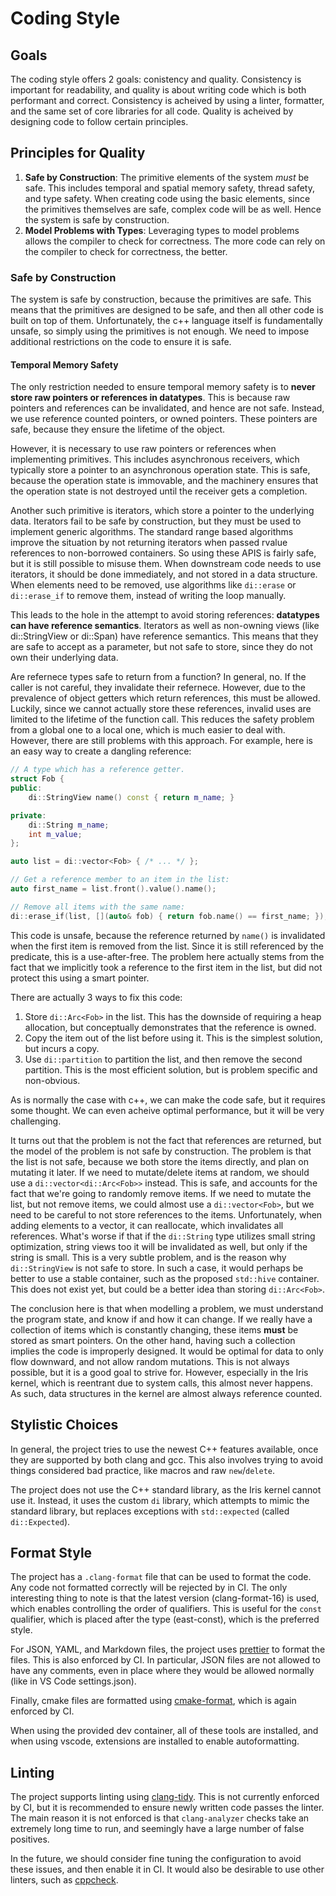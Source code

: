 # Coding Style

## Goals

The coding style offers 2 goals: conistency and quality. Consistency is important for readability, and quality is about
writing code which is both performant and correct. Consistency is acheived by using a linter, formatter, and the same
set of core libraries for all code. Quality is acheived by designing code to follow certain principles.

## Principles for Quality

1. **Safe by Construction**: The primitive elements of the system _must_ be safe. This includes temporal and spatial
   memory safety, thread safety, and type safety. When creating code using the basic elements, since the primitives
   themselves are safe, complex code will be as well. Hence the system is safe by construction.
2. **Model Problems with Types**: Leveraging types to model problems allows the compiler to check for correctness. The
   more code can rely on the compiler to check for correctness, the better.

### Safe by Construction

The system is safe by construction, because the primitives are safe. This means that the primitives are designed to be
safe, and then all other code is built on top of them. Unfortunately, the c++ language itself is fundamentally unsafe,
so simply using the primitives is not enough. We need to impose additional restrictions on the code to ensure it is
safe.

#### Temporal Memory Safety

The only restriction needed to ensure temporal memory safety is to **never store raw pointers or references in
datatypes**. This is because raw pointers and references can be invalidated, and hence are not safe. Instead, we use
reference counted pointers, or owned pointers. These pointers are safe, because they ensure the lifetime of the object.

However, it is necessary to use raw pointers or references when implementing primitives. This includes asynchronous
receivers, which typically store a pointer to an asynchronous operation state. This is safe, because the operation state
is immovable, and the machinery ensures that the operation state is not destroyed until the receiver gets a completion.

Another such primitive is iterators, which store a pointer to the underlying data. Iterators fail to be safe by
construction, but they must be used to implement generic algorithms. The standard range based algorithms improve the
situation by not returning iterators when passed rvalue references to non-borrowed containers. So using these APIS is
fairly safe, but it is still possible to misuse them. When downstream code needs to use iterators, it should be done
immediately, and not stored in a data structure. When elements need to be removed, use algorithms like `di::erase` or
`di::erase_if` to remove them, instead of writing the loop manually.

This leads to the hole in the attempt to avoid storing references: **datatypes can have reference semantics**. Iterators
as well as non-owning views (like di::StringView or di::Span) have reference semantics. This means that they are safe to
accept as a parameter, but not safe to store, since they do not own their underlying data.

Are refernece types safe to return from a function? In general, no. If the caller is not careful, they invalidate their
refernece. However, due to the prevalence of object getters which return references, this must be allowed. Luckily,
since we cannot actually store these references, invalid uses are limited to the lifetime of the function call. This
reduces the safety problem from a global one to a local one, which is much easier to deal with. However, there are still
problems with this approach. For example, here is an easy way to create a dangling reference:

```cpp
// A type which has a reference getter.
struct Fob {
public:
    di::StringView name() const { return m_name; }

private:
    di::String m_name;
    int m_value;
};

auto list = di::vector<Fob> { /* ... */ };

// Get a reference member to an item in the list:
auto first_name = list.front().value().name();

// Remove all items with the same name:
di::erase_if(list, [](auto& fob) { return fob.name() == first_name; });
```

This code is unsafe, because the reference returned by `name()` is invalidated when the first item is removed from the
list. Since it is still referenced by the predicate, this is a use-after-free. The problem here actually stems from the
fact that we implicitly took a reference to the first item in the list, but did not protect this using a smart pointer.

There are actually 3 ways to fix this code:

1. Store `di::Arc<Fob>` in the list. This has the downside of requiring a heap allocation, but conceptually demonstrates
   that the reference is owned.
2. Copy the item out of the list before using it. This is the simplest solution, but incurs a copy.
3. Use `di::partition` to partition the list, and then remove the second partition. This is the most efficient solution,
   but is problem specific and non-obvious.

As is normally the case with c++, we can make the code safe, but it requires some thought. We can even acheive optimal
performance, but it will be very challenging.

It turns out that the problem is not the fact that references are returned, but the model of the problem is not safe by
construction. The problem is that the list is not safe, because we both store the items directly, and plan on mutating
it later. If we need to mutate/delete items at random, we should use a `di::vector<di::Arc<Fob>>` instead. This is safe,
and accounts for the fact that we're going to randomly remove items. If we need to mutate the list, but not remove
items, we could almost use a `di::vector<Fob>`, but we need to be careful to not store references to the items.
Unfortunately, when adding elements to a vector, it can reallocate, which invalidates all references. What's worse if
that if the `di::String` type utilizes small string optimization, string views too it will be invalidated as well, but
only if the string is small. This is a very subtle problem, and is the reason why `di::StringView` is not safe to store.
In such a case, it would perhaps be better to use a stable container, such as the proposed `std::hive` container. This
does not exist yet, but could be a better idea than storing `di::Arc<Fob>`.

The conclusion here is that when modelling a problem, we must understand the program state, and know if and how it can
change. If we really have a collection of items which is constantly changing, these items **must** be stored as smart
pointers. On the other hand, having such a collection implies the code is improperly designed. It would be optimal for
data to only flow downward, and not allow random mutations. This is not always possible, but it is a good goal to strive
for. However, especially in the Iris kernel, which is reentrant due to system calls, this almost never happens. As such,
data structures in the kernel are almost always reference counted.

## Stylistic Choices

In general, the project tries to use the newest C++ features available, once they are supported by both clang and gcc.
This also involves trying to avoid things considered bad practice, like macros and raw `new`/`delete`.

The project does not use the C++ standard library, as the Iris kernel cannot use it. Instead, it uses the custom `di`
library, which attempts to mimic the standard library, but replaces exceptions with `std::expected` (called
`di::Expected`).

## Format Style

The project has a `.clang-format` file that can be used to format the code. Any code not formatted correctly will be
rejected by in CI. The only interesting thing to note is that the latest version (clang-format-16) is used, which
enables controlling the order of qualifiers. This is useful for the `const` qualifier, which is placed after the type
(east-const), which is the preferred style.

For JSON, YAML, and Markdown files, the project uses [prettier](https://prettier.io/) to format the files. This is also
enforced by CI. In particular, JSON files are not allowed to have any comments, even in place where they would be
allowed normally (like in VS Code settings.json).

Finally, cmake files are formatted using [cmake-format](https://github.com/cheshirekow/cmake_format), which is again
enforced by CI.

When using the provided dev container, all of these tools are installed, and when using vscode, extensions are installed
to enable autoformatting.

## Linting

The project supports linting using [clang-tidy](https://clang.llvm.org/extra/clang-tidy/). This is not currently
enforced by CI, but it is recommended to ensure newly written code passes the linter. The main reason it is not enforced
is that `clang-analyzer` checks take an extremely long time to run, and seemingly have a large number of false
positives.

In the future, we should consider fine tuning the configuration to avoid these issues, and then enable it in CI. It
would also be desirable to use other linters, such as [cppcheck](https://cppcheck.sourceforge.io/).
